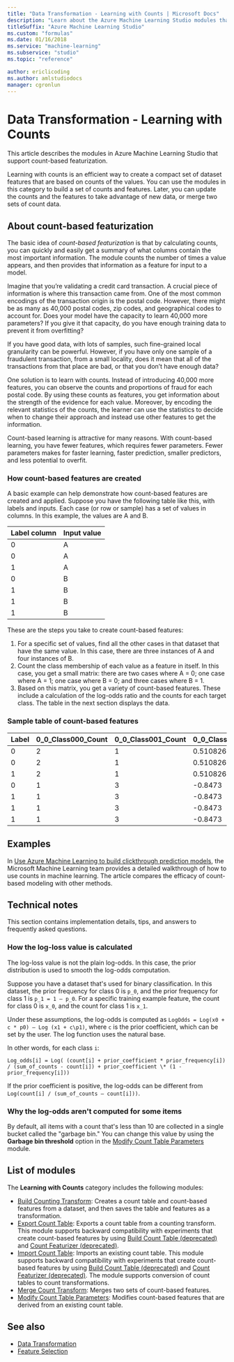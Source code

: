 ```yaml
---
title: "Data Transformation - Learning with Counts | Microsoft Docs"
description: "Learn about the Azure Machine Learning Studio modules that support count-based featurization."
titleSuffix: "Azure Machine Learning Studio"
ms.custom: "formulas"
ms.date: 01/16/2018
ms.service: "machine-learning"
ms.subservice: "studio"
ms.topic: "reference"

author: ericlicoding
ms.author: amlstudiodocs
manager: cgronlun
---
```

# Data Transformation - Learning with Counts

This article describes the modules in Azure Machine Learning Studio that support count-based featurization.

Learning with counts is an efficient way to create a compact set of dataset features that are based on counts of the values. You can use the modules in this category to build a set of counts and features. Later, you can update the counts and the features to take advantage of new data, or merge two sets of count data.

## About count-based featurization

The basic idea of *count-based featurization* is that by calculating counts, you can quickly and easily get a summary of what columns contain the most important information. The module counts the number of times a value appears, and then provides that information as a feature for input to a model.

Imagine that you’re validating a credit card transaction. A crucial piece of information is where this transaction came from. One of the most common encodings of the transaction origin is the postal code. However, there might be as many as 40,000 postal codes, zip codes, and geographical codes to account for. Does your model have the capacity to learn 40,000 more parameters? If you give it that capacity, do you have enough training data to prevent it from overfitting?

If you have good data, with lots of samples, such fine-grained local granularity can be powerful. However, if you have only one sample of a fraudulent transaction, from a small locality, does it mean that all of the transactions from that place are bad, or that you don’t have enough data?

One solution is to learn with counts. Instead of introducing 40,000 more features, you can observe the counts and proportions of fraud for each postal code. By using these counts as features, you get information about the strength of the evidence for each value. Moreover, by encoding the relevant statistics of the counts, the learner can use the statistics to decide when to change their approach and instead use other features to get the information.
 
Count-based learning is attractive for many reasons. With count-based learning, you have fewer features, which requires fewer parameters. Fewer parameters makes for faster learning, faster prediction, smaller predictors, and less potential to overfit.

### How count-based features are created

A basic example can help demonstrate how count-based features are created and applied. Suppose you have the following table like this, with labels and inputs. Each case (or row or sample) has a set of values in columns. In this example, the values are A and B.
 
|Label column|Input value|
|------------------|-----------------|
|0|A|
|0|A|
|1|A|
|0|B|
|1|B|
|1|B|
|1|B|

These are the steps you take to create count-based features:

1. For a specific set of values, find all the other cases in that dataset that have the same value. In this case, there are three instances of A and four instances of B.
2. Count the class membership of each value as a feature in itself. In this case, you get a small matrix: there are two cases where A = 0; one case where A = 1; one case where B = 0; and three cases where B = 1.
3. Based on this matrix, you get a variety of count-based features. These include a calculation of the log-odds ratio and the counts for each target class. The table in the next section displays the data.

### Sample table of count-based features

|Label|0_0_Class000_Count|0_0_Class001_Count|0_0_Class000_LogOdds|0_0_IsBackoff|
|-----------|---------------------------|---------------------------|-----------------------------|---------------------|
|0|2|1|0.510826|0|
|0|2|1|0.510826|0|
|1|2|1|0.510826|0|
|0|1|3|-0.8473|0|
|1|1|3|-0.8473|0|
|1|1|3|-0.8473|0|
|1|1|3|-0.8473|0|
 
## Examples

In [Use Azure Machine Learning to build clickthrough prediction models](http://go.microsoft.com/fwlink/?LinkId=699305), the Microsoft Machine Learning team provides a detailed walkthrough of how to use counts in machine learning. The article compares the efficacy of count-based modeling with other methods.
 
## Technical notes

This section contains implementation details, tips, and answers to frequently asked questions.

### How the log-loss value is calculated
 
The log-loss value is not the plain log-odds. In this case, the prior distribution is used to smooth the log-odds computation.

Suppose you have a dataset that's used for binary classification. In this dataset, the prior frequency for class 0 is `p_0`, and the prior frequency for class 1 is `p_1 = 1 – p_0`. For a specific training example feature, the count for class 0 is `x_0`, and the count for class 1 is `x_1`.

Under these assumptions, the log-odds is computed as `LogOdds = Log(x0 + c * p0) – Log (x1 + c\p1)`, where `c` is the prior coefficient, which can be set by the user. The log function uses the natural base.

In other words, for each class `i`:
 
`Log_odds[i] = Log( (count[i] + prior_coefficient * prior_frequency[i]) / (sum_of_counts - count[i]) + prior_coefficient \* (1 - prior_frequency[i]))`
 
If the prior coefficient is positive, the log-odds can be different from `Log(count[i] / (sum_of_counts – count[i]))`.

### Why the log-odds aren't computed for some items

By default, all items with a count that's less than 10 are collected in a single bucket called the "garbage bin." You can change this value by using the **Garbage bin threshold** option in the [Modify Count Table Parameters](modify-count-table-parameters.md) module.

## List of modules

The **Learning with Counts** category includes the following modules:

- [Build Counting Transform](build-counting-transform.md): Creates a count table and count-based features from a dataset, and then saves the table and features as a transformation.
- [Export Count Table](export-count-table.md): Exports a count table from a counting transform. This module supports backward compatibility with experiments that create count-based features by using [Build Count Table (deprecated)](build-count-table-deprecated.md) and [Count Featurizer (deprecated)](count-featurizer-deprecated.md).
- [Import Count Table](import-count-table.md): Imports an existing count table. This module supports backward compatibility with experiments that create count-based features by using [Build Count Table (deprecated)](build-count-table-deprecated.md) and [Count Featurizer (deprecated)](count-featurizer-deprecated.md). The module supports conversion of count tables to count transformations.
- [Merge Count Transform](merge-count-transform.md): Merges two sets of count-based features.
- [Modify Count Table Parameters](modify-count-table-parameters.md): Modifies count-based features that are derived from an existing count table.
 
## See also

- [Data Transformation](data-transformation.md)
- [Feature Selection](feature-selection-modules.md)
